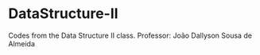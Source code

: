 # DataStructure-II
Codes from the Data Structure II class. Professor: João Dallyson Sousa de Almeida
